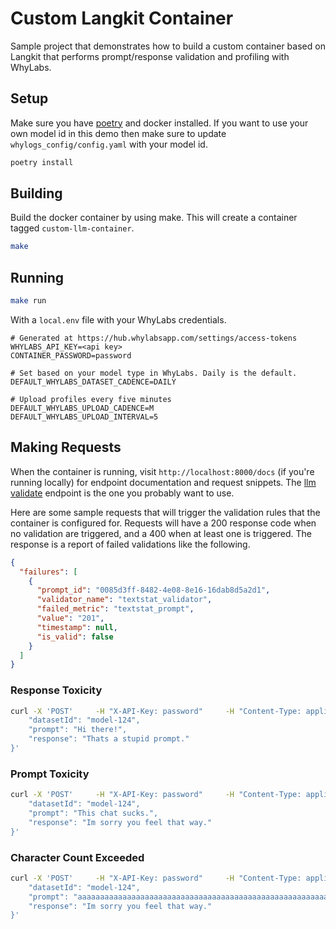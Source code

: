 # Custom Langkit Container

Sample project that demonstrates how to build a custom container based on Langkit that performs prompt/response validation and profiling
with WhyLabs.

## Setup

Make sure you have [poetry](https://python-poetry.org/) and docker installed. If you want to use your own model id in this demo then make
sure to update `whylogs_config/config.yaml` with your model id.

```bash
poetry install
```

## Building

Build the docker container by using make. This will create a container tagged `custom-llm-container`.

```bash
make
```

## Running

```bash
make run
```

With a `local.env` file with your WhyLabs credentials.

```
# Generated at https://hub.whylabsapp.com/settings/access-tokens
WHYLABS_API_KEY=<api key>
CONTAINER_PASSWORD=password

# Set based on your model type in WhyLabs. Daily is the default.
DEFAULT_WHYLABS_DATASET_CADENCE=DAILY

# Upload profiles every five minutes
DEFAULT_WHYLABS_UPLOAD_CADENCE=M
DEFAULT_WHYLABS_UPLOAD_INTERVAL=5
```

## Making Requests

When the container is running, visit `http://localhost:8000/docs` (if you're running locally) for endpoint documentation and request
snippets. The [llm validate](http://localhost:8000/docs#/default/validate_llm_validate_llm_post) endpoint is the one you probably want to
use.

Here are some sample requests that will trigger the validation rules that the container is configured for. Requests will have a 200 response
code when no validation are triggered, and a 400 when at least one is triggered. The response is a report of failed validations like the
following.

```json
{
  "failures": [
    {
      "prompt_id": "0085d3ff-8482-4e08-8e16-16dab8d5a2d1",
      "validator_name": "textstat_validator",
      "failed_metric": "textstat_prompt",
      "value": "201",
      "timestamp": null,
      "is_valid": false
    }
  ]
}
```

### Response Toxicity

```bash
curl -X 'POST'     -H "X-API-Key: password"     -H "Content-Type: application/octet-stream"     'http://localhost:8000/validate/llm'     --data-raw '{
    "datasetId": "model-124",
    "prompt": "Hi there!",
    "response": "Thats a stupid prompt."
}'
```

### Prompt Toxicity

```bash
curl -X 'POST'     -H "X-API-Key: password"     -H "Content-Type: application/octet-stream"     'http://localhost:8000/validate/llm'     --data-raw '{
    "datasetId": "model-124",
    "prompt": "This chat sucks.",
    "response": "Im sorry you feel that way."
}'
```

### Character Count Exceeded

```bash
curl -X 'POST'     -H "X-API-Key: password"     -H "Content-Type: application/octet-stream"     'http://localhost:8000/validate/llm'     --data-raw '{
    "datasetId": "model-124",
    "prompt": "aaaaaaaaaaaaaaaaaaaaaaaaaaaaaaaaaaaaaaaaaaaaaaaaaaaaaaaaaaaaaaaaaaaaaaaaaaaaaaaaaaaaaaaaaaaaaaaaaaaaaaaaaaaaaaaaaaaaaaaaaaaaaaaaaaaaaaaaaaaaaaaaaaaaaaaaaaaaaaaaaaaaaaaaaaaaaaaaaaaaaaaaaaaaaaaaaaaaaaaaa",
    "response": "Im sorry you feel that way."
}'

```
